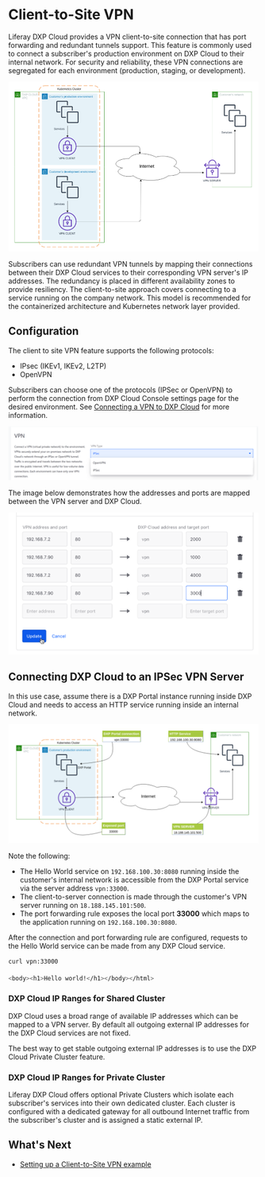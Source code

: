 # Client-to-Site VPN

Liferay DXP Cloud provides a VPN client-to-site connection that has port forwarding and redundant tunnels support. This feature is commonly used to connect a subscriber's production environment on DXP Cloud to their internal network. For security and reliability, these VPN connections are segregated for each environment (production, staging, or development).

![Topology 1 - DXP Cloud VPN client-to-site topology](./client-to-site-vpn/images/01.png)

Subscribers can use redundant VPN tunnels by mapping their connections between their DXP Cloud services to their corresponding VPN server's IP addresses. The redundancy is placed in different availability zones to provide resiliency. The client-to-site approach covers connecting to a service running on the company network. This model is recommended for the containerized architecture and Kubernetes network layer provided.

## Configuration

The client to site VPN feature supports the following protocols:

* IPsec (IKEv1, IKEv2, L2TP)
* OpenVPN

Subscribers can choose one of the protocols (IPSec or OpenVPN) to perform the connection from DXP Cloud Console settings page for the desired environment. See [Connecting a VPN to DXP Cloud](./connecting-a-vpn-to-dxp-cloud.md) for more information.

![VPN Settings](./client-to-site-vpn/images/02.png)

The image below demonstrates how the addresses and ports are mapped between the VPN server and DXP Cloud.

![Forwarding ports](./connecting-a-vpn-to-dxp-cloud/images/03.png)

## Connecting DXP Cloud to an IPSec VPN Server

In this use case, assume there is a DXP Portal instance running inside DXP Cloud and needs to access an HTTP service running inside an internal network.

![Topology 2 - Portal instance accessing an HTTP service inside the customer’s company network](./client-to-site-vpn/images/03.png)

Note the following:

* The Hello World service on `192.168.100.30:8080` running inside the customer's internal network is accessible from the DXP Portal service via the server address `vpn:33000`.
* The client-to-server connection is made through the customer's VPN server running on `18.188.145.101:500`.
* The port forwarding rule exposes the local port **33000** which maps to the application running on `192.168.100.30:8080`.

After the connection and port forwarding rule are configured, requests to the Hello World service can be made from any DXP Cloud service.

```bash
curl vpn:33000

<body><h1>Hello world!</h1></body></html>
```

### DXP Cloud IP Ranges for Shared Cluster

DXP Cloud uses a broad range of available IP addresses which can be mapped to a VPN server. By default all outgoing external IP addresses for the DXP Cloud services are not fixed.

The best way to get stable outgoing external IP addresses is to use the DXP Cloud Private Cluster feature.

### DXP Cloud IP Ranges for Private Cluster

Liferay DXP Cloud offers optional Private Clusters which isolate each subscriber's services into their own dedicated cluster. Each cluster is configured with a dedicated gateway for all outbound Internet traffic from the subscriber's cluster and is assigned a static external IP.

## What's Next

* [Setting up a Client-to-Site VPN example](./setting-up-a-client-to-site-vpn-example.md)
